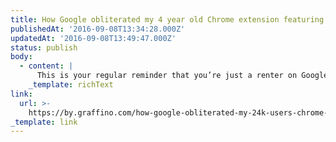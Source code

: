 ```yaml
---
title: How Google obliterated my 4 year old Chrome extension featuring 24k+ users
publishedAt: '2016-09-08T13:34:28.000Z'
updatedAt: '2016-09-08T13:49:47.000Z'
status: publish
body:
  - content: |
      This is your regular reminder that you’re just a renter on Google’s land.
    _template: richText
link:
  url: >-
    https://by.graffino.com/how-google-obliterated-my-24k-users-chrome-extension-eeb14c040a39#.kc17y82ma
_template: link
---
```


